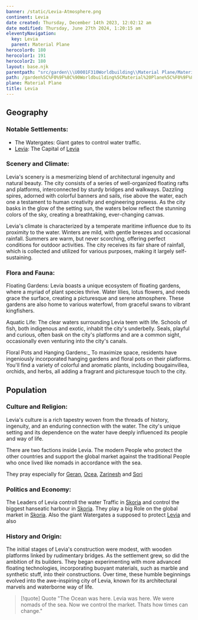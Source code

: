 ```yaml
---
banner: /static/Levia-Atmosphere.png
continent: Levia
date created: Thursday, December 14th 2023, 12:02:12 am
date modified: Thursday, June 27th 2024, 1:20:15 am
eleventyNavigation:
  key: Levia
  parent: Material Plane
herocolor0: 180
herocolor1: 191
herocolor2: 180
layout: base.njk
parentpath: "src/garden\\\U0001F310Worldbuilding\\Material Plane/Material Plane.md"
path: /garden%5C%F0%9F%8C%90Worldbuilding%5CMaterial%20Plane%5C%F0%9F%8C%8ALevia/Levia/
plane: Material Plane
title: Levia
---
```


## Geography
### Notable Settlements:
- The Watergates: Giant gates to control water traffic.
- [Levia](/garden/%F0%9F%8C%90Worldbuilding%5CMaterial%20Plane%5C%F0%9F%8C%8ALevia/Levia): The Capital of [Levia](/garden/%F0%9F%8C%90Worldbuilding%5CMaterial%20Plane%5C%F0%9F%8C%8ALevia/Levia)

### Scenery and Climate:

Levia's scenery is a mesmerizing blend of architectural ingenuity and natural beauty. The city consists of a series of well-organized floating rafts and platforms, interconnected by sturdy bridges and walkways. Dazzling spires, adorned with colorful banners and sails, rise above the water, each one a testament to human creativity and engineering prowess. As the city basks in the glow of the setting sun, the waters below reflect the stunning colors of the sky, creating a breathtaking, ever-changing canvas.

Levia's climate is characterized by a temperate maritime influence due to its proximity to the water. Winters are mild, with gentle breezes and occasional rainfall. Summers are warm, but never scorching, offering perfect conditions for outdoor activities. The city receives its fair share of rainfall, which is collected and utilized for various purposes, making it largely self-sustaining.

### Flora and Fauna:

Floating Gardens: Levia boasts a unique ecosystem of floating gardens, where a myriad of plant species thrive. Water lilies, lotus flowers, and reeds grace the surface, creating a picturesque and serene atmosphere. These gardens are also home to various waterfowl, from graceful swans to vibrant kingfishers.

Aquatic Life: The clear waters surrounding Levia teem with life. Schools of fish, both indigenous and exotic, inhabit the city's underbelly. Seals, playful and curious, often bask on the city's platforms and are a common sight, occasionally even venturing into the city's canals.

Floral Pots and Hanging Gardens:_ To maximize space, residents have ingeniously incorporated hanging gardens and floral pots on their platforms. You'll find a variety of colorful and aromatic plants, including bougainvillea, orchids, and herbs, all adding a fragrant and picturesque touch to the city.

## Population
### Culture and Religion:

Levia's culture is a rich tapestry woven from the threads of history, ingenuity, and an enduring connection with the water. The city's unique setting and its dependence on the water have deeply influenced its people and way of life. 

There are two factions inside Levia. The modern People who protect the other countries and support the global market against the traditional People who once lived like nomads in accordance with the sea.

They pray especially for [Geran](/garden/%F0%9F%8C%90Worldbuilding%5CNether%20Plane%5CGods/Geran), [Ocea](/garden/%F0%9F%8C%90Worldbuilding%5CNether%20Plane%5CGods/Ocea), [Zarinesh](/garden/%F0%9F%8C%90Worldbuilding%5CNether%20Plane%5CGods/Zarinesh) and [Sori](/garden/%F0%9F%8C%90Worldbuilding%5CNether%20Plane%5CGods/Sori)

### Politics and Economy:

The Leaders of Levia controll the water Traffic in [Skoria](/garden/%F0%9F%8C%90Worldbuilding/Skoria) and control the biggest hanseatic harbour in [Skoria](/garden/%F0%9F%8C%90Worldbuilding/Skoria). They play a big Role on the global market in [Skoria](/garden/%F0%9F%8C%90Worldbuilding/Skoria). Also the giant Watergates a supposed to protect [Levia](/garden/%F0%9F%8C%90Worldbuilding%5CMaterial%20Plane%5C%F0%9F%8C%8ALevia/Levia) and also 

### History and Origin:

The initial stages of Levia's construction were modest, with wooden platforms linked by rudimentary bridges. As the settlement grew, so did the ambition of its builders. They began experimenting with more advanced floating technologies, incorporating buoyant materials, such as marble and synthetic stuff, into their constructions. Over time, these humble beginnings evolved into the awe-inspiring city of Levia, known for its architectural marvels and waterborne way of life.

> [!quote] Quote
> "The Ocean was here. Levia was here. We were nomads of the sea. Now we control the market. Thats how times can change."